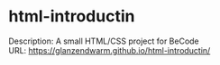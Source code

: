 # html-introductin
Description: A small HTML/CSS project for BeCode<br />
URL: https://glanzendwarm.github.io/html-introductin/
